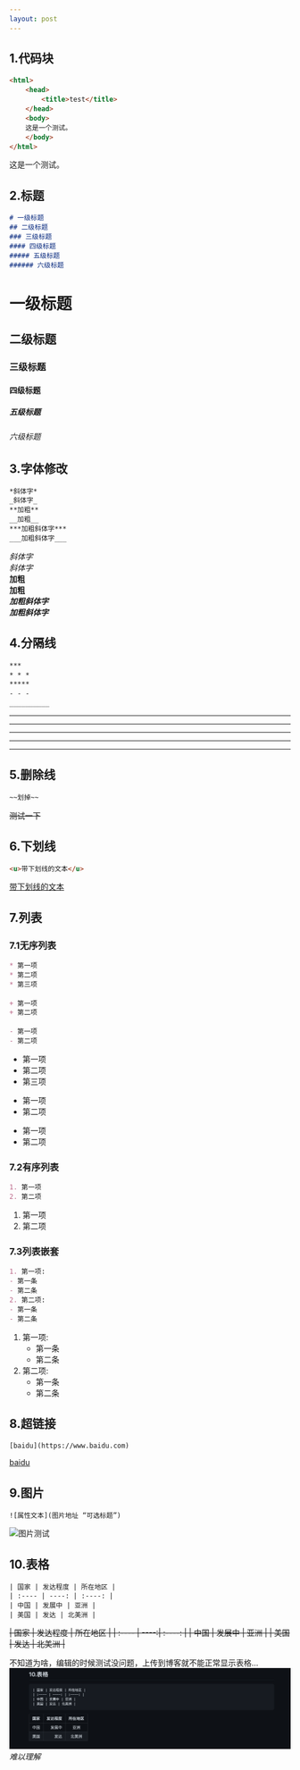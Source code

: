 ```yaml
---
layout: post
---
```

## 1.代码块
```html
<html>
    <head>
        <title>test</title>
    </head>
    <body>
    这是一个测试。
    </body>
</html>
```  
  

  <html>
    <head>
        <title>test</title>
    </head>
    <body>
    这是一个测试。
    </body>
</html>  

## 2.标题
```markdown
# 一级标题
## 二级标题
### 三级标题
#### 四级标题
##### 五级标题
###### 六级标题
```  

# 一级标题
## 二级标题
### 三级标题
#### 四级标题
##### 五级标题
###### 六级标题  

## 3.字体修改
```markdown
*斜体字*
_斜体字_
**加粗**
__加粗__
***加粗斜体字***
___加粗斜体字___
```
*斜体字*  
_斜体字_  
**加粗**  
__加粗__  
***加粗斜体字***  
___加粗斜体字___  

## 4.分隔线
```markdown
***
* * *
*****
- - -
__________
```
***
* * *
*****
- - -
__________

## 5.删除线
```markdown
~~划掉~~
```
~~测试一下~~

## 6.下划线
```markdown
<u>带下划线的文本</u>
```
<u>带下划线的文本</u>

## 7.列表

### 7.1无序列表
```markdown
* 第一项
* 第二项
* 第三项

+ 第一项
+ 第二项

- 第一项
- 第二项

```
* 第一项
* 第二项
* 第三项


+ 第一项
+ 第二项


- 第一项
- 第二项

### 7.2有序列表
```markdown
1. 第一项
2. 第二项
```
1. 第一项  
2. 第二项  

### 7.3列表嵌套
```markdown
1. 第一项:
- 第一条
- 第二条
2. 第二项:
- 第一条
- 第二条
```

1. 第一项:
   - 第一条
   - 第二条
2. 第二项:
   - 第一条
   - 第二条

## 8.超链接
```
[baidu](https://www.baidu.com)
```
[baidu](https://www.baidu.com)

## 9.图片
```
![属性文本](图片地址 “可选标题”)
```
![图片测试](https://cdn.pixabay.com/photo/2021/07/13/11/34/cat-6463284__480.jpg "测试图片")


## 10.表格
```
| 国家 | 发达程度 | 所在地区 |
| :---- | ----: | :----: |
| 中国 | 发展中 | 亚洲 |
| 美国 | 发达 | 北美洲 |
```
~~| 国家 | 发达程度 | 所在地区 |
| :---- | ----:| :----: |
| 中国 | 发展中 | 亚洲 |
| 美国 | 发达 | 北美洲 |~~

不知道为啥，编辑的时候测试没问题，上传到博客就不能正常显示表格...
![](1.png)  
*难以理解*
